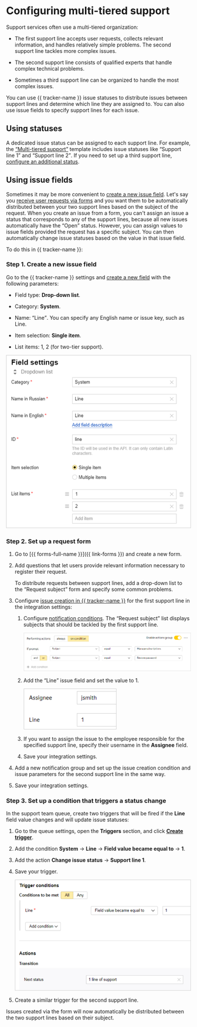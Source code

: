 # Configuring multi-tiered support

Support services often use a multi-tiered organization:

- The first support line accepts user requests, collects relevant information, and handles relatively simple problems. The second support line tackles more complex issues.

- The second support line consists of qualified experts that handle complex technical problems.

- Sometimes a third support line can be organized to handle the most complex issues.

You can use {{ tracker-name }} issue statuses to distribute issues between support lines and determine which line they are assigned to. You can also use issue fields to specify support lines for each issue.

## Using statuses

A dedicated issue status can be assigned to each support line. For example, the [<q>Multi-tiered support</q>](manager/workflows.md#section_sup_lines) template includes issue statuses like <q>Support line 1</q> and <q>Support line 2</q>. If you need to set up a third support line, [configure an additional status](manager/workflow.md).

## Using issue fields

Sometimes it may be more convenient to [create a new issue field](user/create-param.md#section_pxn_fp4_xgb). Let's say you [receive user requests via forms](#form) and you want them to be automatically distributed between your two support lines based on the subject of the request. When you create an issue from a form, you can't assign an issue a status that corresponds to any of the support lines, because all new issues automatically have the <q>Open</q> status. However, you can assign values to issue fields provided the request has a specific subject. You can then automatically change issue statuses based on the value in that issue field.

To do this in {{ tracker-name }}:


### Step 1. Create a new issue field

Go to the {{ tracker-name }} settings and [create a new field](user/create-param.md#section_pxn_fp4_xgb) with the following parameters:

- Field type: **Drop-down list**.

- Category: **System**.

- Name: <q>Line</q>. You can specify any English name or issue key, such as Line.

- Item selection: **Single item**.

- List items: 1, 2 (for two-tier support).

![](../_assets/tracker/param-support-line.png)


### Step 2. Set up a request form

1. Go to [{{ forms-full-name }}]({{ link-forms }}) and create a new form.

1. Add questions that let users provide relevant information necessary to register their request.

    To distribute requests between support lines, add a drop-down list to the <q>Request subject</q> form and specify some common problems.

1. Configure [issue creation in {{ tracker-name }}](../forms/create-task.md) for the first support line in the integration settings:

    1. Configure [notification conditions](../forms/notifications.md). The <q>Request subject</q> list displays subjects that should be tackled by the first support line.

        ![](../_assets/tracker/support-form-condition.png)

    1. Add the <q>Line</q> issue field and set the value to 1.

        ![](../_assets/tracker/support-form-fields.png)

    1. If you want to assign the issue to the employee responsible for the specified support line, specify their username in the **Assignee** field.

    1. Save your integration settings.

1. Add a new notification group and set up the issue creation condition and issue parameters for the second support line in the same way.

1. Save your integration settings.

### Step 3. Set up a condition that triggers a status change

In the support team queue, create two triggers that will be fired if the **Line** field value changes and will update issue statuses:

1. Go to the queue settings, open the **Triggers** section, and click [**Create trigger**](user/create-trigger.md).

1. Add the condition **System** → **Line** → **Field value became equal to** → **1**.

1. Add the action **Change issue status** → **Support line 1**.

1. Save your trigger.

    ![](../_assets/tracker/support-line-triggers.png)

1. Create a similar trigger for the second support line.

Issues created via the form will now automatically be distributed between the two support lines based on their subject.